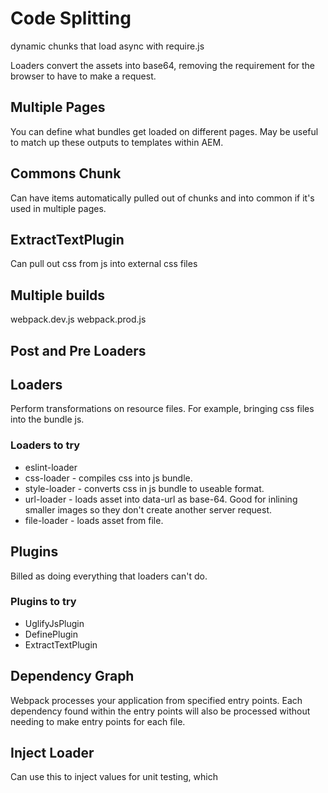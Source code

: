 # Code Splitting

dynamic chunks that load async with require.js



Loaders convert the assets into base64, removing the requirement for the browser to have to make a request.

## Multiple Pages

You can define what bundles get loaded on different pages. May be useful to match up these outputs to templates within AEM.

## Commons Chunk
Can have items automatically pulled out of chunks and into common if it's used in multiple pages.

## ExtractTextPlugin

Can pull out css from js into external css files

## Multiple builds

webpack.dev.js
webpack.prod.js

## Post and Pre Loaders

## Loaders

Perform transformations on resource files. For example, bringing css files into the bundle js.

### Loaders to try

* eslint-loader
* css-loader - compiles css into js bundle.
* style-loader - converts css in js bundle to useable format.
* url-loader - loads asset into data-url as base-64. Good for inlining smaller images so they don't create another server request.
* file-loader - loads asset from file.

## Plugins

Billed as doing everything that loaders can't do.

### Plugins to try

* UglifyJsPlugin
* DefinePlugin
* ExtractTextPlugin

## Dependency Graph

Webpack processes your application from specified entry points. Each dependency found within the entry points will also be processed without needing to make entry points for each file.

## Inject Loader

Can use this to inject values for unit testing, which 
